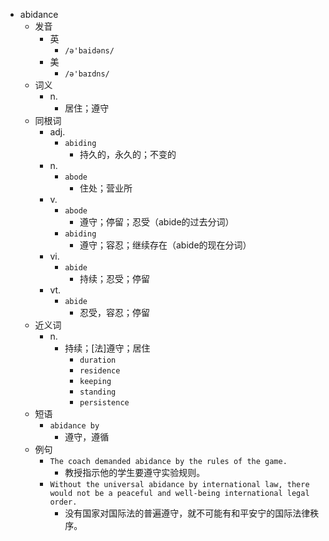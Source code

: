 - abidance
  - 发音
    - 英
      - `/ə'baidəns/`
    - 美
      - `/ə'baɪdns/`
  - 词义
    - n.
      - 居住；遵守
  - 同根词
    - adj.
      - `abiding`
        - 持久的，永久的；不变的
    - n.
      - `abode`
        - 住处；营业所
    - v.
      - `abode`
        - 遵守；停留；忍受（abide的过去分词）
      - `abiding`
        - 遵守；容忍；继续存在（abide的现在分词）
    - vi.
      - `abide`
        - 持续；忍受；停留
    - vt.
      - `abide`
        - 忍受，容忍；停留
  - 近义词
    - n.
      - 持续；[法]遵守；居住
        - `duration`
        - `residence`
        - `keeping`
        - `standing`
        - `persistence`
  - 短语
    - `abidance by`
      - 遵守，遵循 
  - 例句
    - `The coach demanded abidance by the rules of the game.`
      - 教授指示他的学生要遵守实验规则。
    - `Without the universal abidance by international law, there would not be a peaceful and well-being international legal order.`
      - 没有国家对国际法的普遍遵守，就不可能有和平安宁的国际法律秩序。

